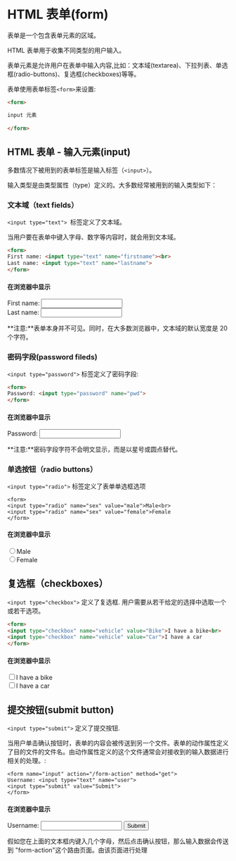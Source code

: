 # HTML 表单(form)

表单是一个包含表单元素的区域。

HTML 表单用于收集不同类型的用户输入。

表单元素是允许用户在表单中输入内容,比如：文本域(textarea)、下拉列表、单选框(radio-buttons)、复选框(checkboxes)等等。

表单使用表单标签`<form>`来设置:

```html
<form>

input 元素
    
</form>
```

## HTML 表单 - 输入元素(input)

多数情况下被用到的表单标签是输入标签（`<input>`）。

输入类型是由类型属性（type）定义的。大多数经常被用到的输入类型如下：

### 文本域（text fields）

`<input type="text"> `标签定义了文本域。

当用户要在表单中键入字母、数字等内容时，就会用到文本域。

```html
<form>
First name: <input type="text" name="firstname"><br>
Last name: <input type="text" name="lastname">
</form>
```
#### 在浏览器中显示
<form>
First name: <input type="text" name="firstname"><br>
Last name: <input type="text" name="lastname">
</form>

**注意:**表单本身并不可见。同时，在大多数浏览器中，文本域的默认宽度是 20 个字符。

### 密码字段(password fileds)

`<input type="password">` 标签定义了密码字段:

```html
<form>
Password: <input type="password" name="pwd">
</form>
```
#### 在浏览器中显示

<form>
Password: <input type="password" name="pwd">
</form>

**注意:**密码字段字符不会明文显示，而是以星号或圆点替代。

### 单选按钮（radio buttons）

`<input type="radio">` 标签定义了表单单选框选项

```
<form>
<input type="radio" name="sex" value="male">Male<br>
<input type="radio" name="sex" value="female">Female
</form>
```

#### 在浏览器中显示

<form>
<input type="radio" name="sex" value="male">Male<br>
<input type="radio" name="sex" value="female">Female
</form>

## 复选框（checkboxes）

`<input type="checkbox">` 定义了复选框. 用户需要从若干给定的选择中选取一个或若干选项。

```html
<form>
<input type="checkbox" name="vehicle" value="Bike">I have a bike<br>
<input type="checkbox" name="vehicle" value="Car">I have a car
</form>
```
#### 在浏览器中显示

<form>
<input type="checkbox" name="vehicle" value="Bike">I have a bike<br>
<input type="checkbox" name="vehicle" value="Car">I have a car
</form>

## 提交按钮(submit button)

`<input type="submit">` 定义了提交按钮.

当用户单击确认按钮时，表单的内容会被传送到另一个文件。表单的动作属性定义了目的文件的文件名。由动作属性定义的这个文件通常会对接收到的输入数据进行相关的处理。:
```
<form name="input" action="/form-action" method="get">
Username: <input type="text" name="user">
<input type="submit" value="Submit">
</form>
```
#### 在浏览器中显示

<form name="input" action="/form-action" method="get">
Username: <input type="text" name="user">
<input type="submit" value="Submit">
</form>

假如您在上面的文本框内键入几个字母，然后点击确认按钮，那么输入数据会传送到 "form-action"这个路由页面。由该页面进行处理